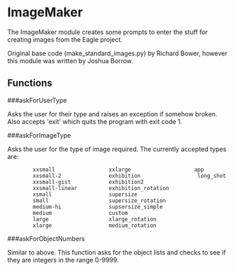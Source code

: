 ImageMaker
==========

The ImageMaker module creates some prompts to enter the stuff for creating images from the Eagle project.

Original base code (make_standard_images.py) by Richard Bower, however
this module was written by Joshua Borrow.

Functions
--------

###askForUserType

Asks the user for their type and raises an exception if somehow
broken. Also accepts 'exit' which quits the program with exit code 1.

###askForImageType

Asks the user for the type of image required. The currently accepted
types are:
```
		xxsmall 				xxlarge 			       app
		xxsmall-2 				exhibition  				long_shot
		xxsmall-gist 			exhibition2
		xxsmall-linear 	   	    exhibition_rotation
		xsmall 					supersize
		small					supersize_rotation
		medium-hi 				supsersize_simple
		medium 					custom
		large 					xlarge_rotation
		xlarge 				   	medium_rotation
```

###askForObjectNumbers

Similar to above. This function asks for the object lists and checks
to see if they are integers in the range 0-9999.
